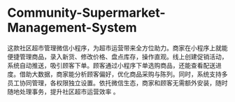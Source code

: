 # Community-Supermarket-Management-System
这款社区超市管理微信小程序，为超市运营带来全方位助力。商家在小程序上就能便捷管理商品，录入新货、修改价格、盘点库存，操作直观。线上创建促销活动，系统自动推送，吸引顾客下单。顾客通过小程序下单选购商品，还能查看配送进度。借助大数据，商家能分析顾客偏好，优化商品采购与陈列。同时，系统支持多员工协同管理，各权限独立设置。依托微信生态，商家和顾客无需额外安装，随时随地处理事务，提升社区超市运营效率 。

